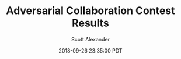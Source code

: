 ---
layout: podcast
title: "Adversarial Collaboration Contest Results"
author: Scott Alexander
description: https://slatestarcodex.com/2018/09/26/adversarial-collaboration-contest-results/
date: 2018-09-26 23:35:00 PDT
length: 9975005
duration: 2494
guid: adversarial-collaboration-contest-results
---